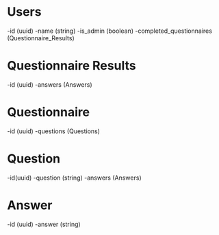 # Users

-id (uuid)
-name (string)
-is_admin (boolean)
-completed_questionnaires (Questionnaire_Results)

# Questionnaire Results

-id (uuid)
-answers (Answers)

# Questionnaire

-id (uuid)
-questions (Questions)

# Question

-id(uuid)
-question (string)
-answers (Answers)

# Answer

-id (uuid)
-answer (string)

